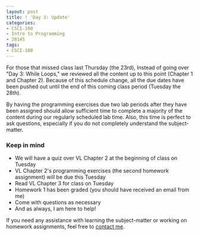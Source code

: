 ```yaml
---
layout: post
title: ! 'Day 3: Update'
categories:
- CSCI-100
- Intro to Programming
- 2014S
tags:
- CSCI-100
---
```

For those that missed class last Thursday (the 23rd), Instead of going over "Day 3: While Loops," we reviewed all the content up to this point (Chapter 1 and Chapter 2).
Because of this schedule change, all the due dates have been pushed out until the end of this coming class period (Tuesday the 28th).

<!--more-->

By having the programming exercises due two lab periods after they have been assigned should allow sufficient time to complete a majority of the content during our regularly scheduled lab time.
Also, this time is perfect to ask questions, especially if you do not completely understand the subject-matter.


### Keep in mind

* We will have a quiz over VL Chapter 2 at the beginning of class on Tuesday
* VL Chapter 2's programming exercises (the second homework assignment) will be due this Tuesday
* Read VL Chapter 3 for class on Tuesday
* Homework 1 has been graded (you should have received an email from me)
* Come with questions as necessary
* And as always, I am here to help!

If you need any assistance with learning the subject-matter or working on homework assignments, feel free to [contact me](mailto:nathan.j.k.woods@gmail.com).
